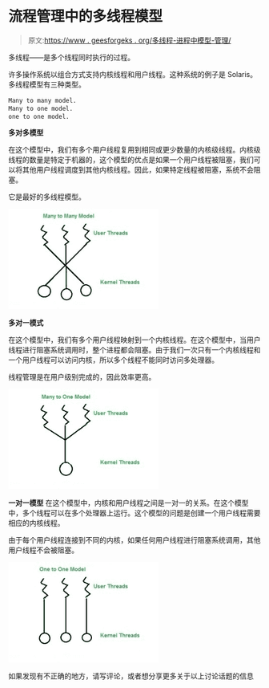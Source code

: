 # 流程管理中的多线程模型

> 原文:[https://www . geesforgeks . org/多线程-进程中模型-管理/](https://www.geeksforgeeks.org/multi-threading-models-in-process-management/)

多线程——是多个线程同时执行的过程。

许多操作系统以组合方式支持内核线程和用户线程。这种系统的例子是 Solaris。多线程模型有三种类型。

```
Many to many model.
Many to one model.
one to one model.
```

**多对多模型**

在这个模型中，我们有多个用户线程复用到相同或更少数量的内核级线程。内核级线程的数量是特定于机器的，这个模型的优点是如果一个用户线程被阻塞，我们可以将其他用户线程调度到其他内核线程。因此，如果特定线程被阻塞，系统不会阻塞。

它是最好的多线程模型。

![many_to_many](img/8841f4bb15553b556456c2e89095fe5d.png)

**多对一模式**

在这个模型中，我们有多个用户线程映射到一个内核线程。在这个模型中，当用户线程进行阻塞系统调用时，整个进程都会阻塞。由于我们一次只有一个内核线程和一个用户线程可以访问内核，所以多个线程不能同时访问多处理器。

线程管理是在用户级别完成的，因此效率更高。

![many_to_many](img/3eacd0a6f7b2cc7a9d972de852393973.png)

**一对一模型**
在这个模型中，内核和用户线程之间是一对一的关系。在这个模型中，多个线程可以在多个处理器上运行。这个模型的问题是创建一个用户线程需要相应的内核线程。

由于每个用户线程连接到不同的内核，如果任何用户线程进行阻塞系统调用，其他用户线程不会被阻塞。

![many_to_many](img/414a1d3ae3b5672d2a2fe16206c7e6f7.png)

如果发现有不正确的地方，请写评论，或者想分享更多关于以上讨论话题的信息